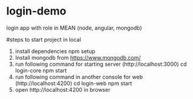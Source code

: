# login-demo
login app with role in MEAN (node, angular, mongodb)

#steps to start project in local
1. install dependencies
    npm setup
2. Install mongodb from https://www.mongodb.com/
3. run following command for starting server (http://localhost:3000)
    cd login-core
    npm start
4. run following command in another console for web (http://localhost:4200)
    cd login-web
    npm start
5. open http://localhost:4200 in browser

